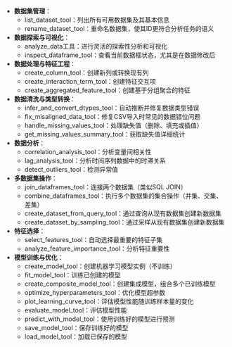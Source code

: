 - **数据集管理**：
  - list_dataset_tool：列出所有可用数据集及其基本信息
  - rename_dataset_tool：重命名数据集，使其ID更符合分析任务的语义
- **数据探索与可视化**：
  - analyze_data工具：进行灵活的探索性分析和可视化
  - inspect_dataframe_tool：查看当前数据框状态，尤其是在数据修改后
- **数据处理与特征工程**：
  - create_column_tool：创建新列或转换现有列
  - create_interaction_term_tool：创建特征交互项
  - create_aggregated_feature_tool：创建基于分组聚合的特征
- **数据清洗与类型转换**：
  - infer_and_convert_dtypes_tool：自动推断并修复数据类型错误
  - fix_misaligned_data_tool：修复CSV导入时常见的数据错位问题
  - handle_missing_values_tool：处理缺失值（删除、填充或插值）
  - get_missing_values_summary_tool：获取缺失值详细统计
- **数据分析**：
  - correlation_analysis_tool：分析变量间相关性
  - lag_analysis_tool：分析时间序列数据中的时滞关系
  - detect_outliers_tool：检测异常值
- **多数据集操作**：
  - join_dataframes_tool：连接两个数据集（类似SQL JOIN）
  - combine_dataframes_tool：执行多个数据集的集合操作（并集、交集、差集）
  - create_dataset_from_query_tool：通过查询从现有数据集创建新数据集
  - create_dataset_by_sampling_tool：通过采样从现有数据集创建新数据集
- **特征选择**：
  - select_features_tool：自动选择最重要的特征子集
  - analyze_feature_importance_tool：分析特征重要性
- **模型训练与优化**：
  - create_model_tool：创建机器学习模型实例（不训练）
  - fit_model_tool：训练已创建的模型
  - create_composite_model_tool：创建集成模型，组合多个已训练模型
  - optimize_hyperparameters_tool：优化模型超参数
  - plot_learning_curve_tool：评估模型性能随训练样本量的变化
  - evaluate_model_tool：评估模型性能
  - predict_with_model_tool：使用训练好的模型进行预测
  - save_model_tool：保存训练好的模型
  - load_model_tool：加载已保存的模型
